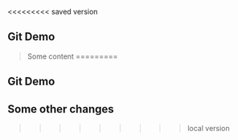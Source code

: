 <<<<<<<<< saved version
## Git Demo

> Some content
=========
## Git Demo


## Some other changes
>>>>>>>>> local version